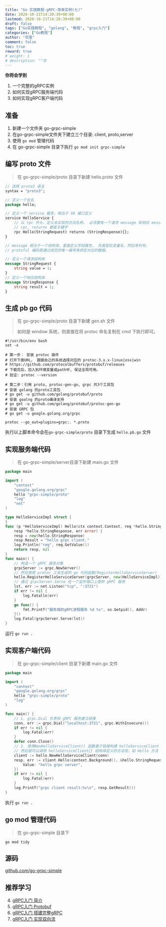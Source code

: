 ```yaml
---
title: "Go 实践教程-gRPC-简单实例(七)"
date: 2020-10-21T14:20:39+08:00
lastmod: 2020-10-21T14:20:39+08:00
draft: false
tags: ["Go实践教程", "golang", "教程", "grpc入门"]
categories: ["Go教程"]
author: "百里"
comment: false
toc: true
reward: true
# weight: 1
# description: ""你
---
```






**你将会学到**

1. 一个完整的gRPC实例
2. 如何实现gRPC服务端代码
3. 如何实现gRPC客户端代码

## 准备

1. 新建一个文件夹 go-grpc-simple
2. 在go-grpc-simple文件夹下建立三个目录: client, proto,server
3. 使用 `go mod` 管理代码
4. 在 go-grpc-simple 目录下执行 `go mod init grpc-simple`

## 编写 proto 文件

> 在 go-grpc-simple/proto 目录下新建 hello.proto 文件

```protobuf
// 选择 proto3 语法
syntax = "proto3"; 

// 定义一个包名
package hello;

// 定义一个 service 服务，相当于 GO 接口定义
service HelloService {
    // 以 rpc 开头，定义未实现的方法名称。 必须要有一个请求 message 和响应 message
    // rpc, returns 都是关键字
    rpc Hello(StringRequest) returns (StringResponse){}; 
}

// message 相当于一个结构体，里面定义字段属性， 先类型后变量名，然后序列号。
// protoful 编码是通过成员的唯一编号来绑定对应的数据。

// 定义一个请求结构体
message StringRequest {
    string value = 1;
} 
// 定义一个响应结构体
message StringResponse {
    string result = 1;
}
```

## 生成 pb go 代码

> 在 go-grpc-simple/proto 目录下新建  gen.sh 文件
>
> 如何是 window 系统，则直接在将 protoc 命名复制在 cmd 下执行即可。

```shell
#!/usr/bin/env bash
set -x

# 第一步： 安装 protoc 插件
# 打开下面URL， 跟据自己的系统选择对应的 protoc-3.x.x-linux|osx|win
# https://github.com/protocolbuffers/protobuf/releases
# 下载完后，加入到环境变量或path中, 保证全局可用。
# 验证: protoc --version

# 第二步：引用 proto, protoc-gen-go, grpc 共3个工具包
# 安装 golang 的proto工具包
# go get -u github.com/golang/protobuf/proto
# 安装 goalng 的proto编译支持
# go get -u github.com/golang/protobuf/protoc-gen-go
# 安装 GRPC 包
# go get -u google.golang.org/grpc

protoc --go_out=plugins=grpc:. *.proto
```

执行以上脚本命令会在`go-grpc-simple/proto` 目录下生成 `hello.pb.go` 文件

## 实现服务端代码

> 在 go-grpc-simple/server目录下新建  main.go 文件

```go
package main

import (
	"context"
	"google.golang.org/grpc"
	hello "grpc-simple/proto"
	"log"
	"net"
)

type HelloServiceImpl struct {
}
func (p *HelloServiceImpl) Hello(ctx context.Context, req *hello.StringRequest)(
	resp *hello.StringResponse, err error) {
	resp = new(hello.StringResponse)
	resp.Result = "hello grpc client."
	log.Println("req", req.GetValue())
	return resp, nil
}
func main() {
	// 构造一个 gRPC 服务对象
	grpcServer := grpc.NewServer()
	// 然后使用 protoc 工具生成的 go 代码函数(RegisterHelloServiceServer)  注册我们实现的 HelloServiceImpl 服务
	hello.RegisterHelloServiceServer(grpcServer, new(HelloServiceImpl))
	// 通过 grpcServer.Serve 在一个监听端口上提供 gRPC 服务
	lst, err := net.Listen("tcp", ":3721")
	if err != nil {
		log.Fatalln(err)
	}
    go func() {
		fmt.Printf("服务端的gRPC进程服务 %d %s", os.Getpid(), Addr)
	}()
	log.Fatal(grpcServer.Serve(lst))
}
```

运行 `go run .`

## 实现客户端代码

>在 go-grpc-simple/client 目录下新建  main.go 文件

```go
package main

import (
	"context"
	"google.golang.org/grpc"
	hello "grpc-simple/proto"
	"log"
)

func main() {
	// 1. grpc.Dial 负责和 gRPC 服务建立链接
	conn, err := grpc.Dial("localhost:3721", grpc.WithInsecure())
	if err != nil {
		log.Fatal(err)
	}
	defer conn.Close()
	// 2. 使用NewHelloServiceClient() 函数基于链接构建 helloServiceClient 对象。
	// 然后就可以调用 helloServiceClient{} 结构体定义的方法啦，如 Hello 方法
	client := hello.NewHelloServiceClient(conn)
	resp, err := client.Hello(context.Background(), &hello.StringRequest{
		Value: "hello grpc server",
	})
	if err != nil {
		log.Fatal(err)
	}
	log.Printf("grpc client result:%v\n", resp.GetResult())
}
```

执行 `go run .`

## go mod 管理代码

> 在 go-grpc-simple 目录下

```shell
go mod tidy
```



## 源码

[github.com/go-grpc-simple](https://github.com/yezihack/grpc/tree/master/go-grpc-simple)



## 推荐学习

4. [gRPC入门 简介](https://www.sgfoot.com/tutorial-grpc-base.html)
2. [gRPC入门 Protobuf](https://www.sgfoot.com/tutorial-grpc-protobuf.html)
3. [gRPC入门 搭建完整gRPC](https://www.sgfoot.com/tutorial-grpc-simple.html)
4. [gRPC入门 实现双向流](https://www.sgfoot.com/tutorial-grpc-stream-simple.html)